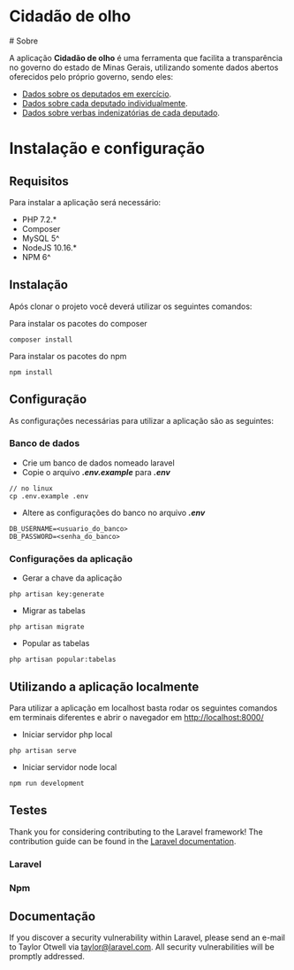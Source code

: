 <h1>Cidadão de olho</h1>
# Sobre

A aplicação **Cidadão de olho** é uma ferramenta que facilita a transparência no governo do estado de Minas Gerais, utilizando somente dados abertos oferecidos pelo próprio governo, sendo eles:

- [Dados sobre os deputados em exercício](http://dadosabertos.almg.gov.br/ws/deputados/em_exercicio?formato=json).
- [Dados sobre cada deputado individualmente](http://dadosabertos.almg.gov.br/ws/deputados/ajuda#Registro%20de%20Deputado).
- [Dados sobre verbas indenizatórias de cada deputado](http://dadosabertos.almg.gov.br/ws/prestacao_contas/verbas_indenizatorias/ajuda#Lista%20de%20Datas%20de%20Verbas%20Indenizat%C3%B3rias%20de%20um%20Deputado%20na%20legislatura%20atual).

# Instalação e configuração 

## Requisitos

Para instalar a aplicação será necessário:

- PHP 7.2.*
- Composer
- MySQL 5^
- NodeJS 10.16.*
- NPM 6^

## Instalação

Após clonar o projeto você deverá utilizar os seguintes comandos:

Para instalar os pacotes do composer

```
composer install
```

Para instalar os pacotes do npm

```
npm install
```

## Configuração

As configurações necessárias para utilizar a aplicação são as seguintes:

### Banco de dados

- Crie um banco de dados nomeado laravel
- Copie o arquivo ***.env.example*** para ***.env***
```
// no linux
cp .env.example .env
```
- Altere as configurações do banco no arquivo ***.env***
```
DB_USERNAME=<usuario_do_banco>
DB_PASSWORD=<senha_do_banco>
```

### Configurações da aplicação

- Gerar a chave da aplicação
```
php artisan key:generate
```
- Migrar as tabelas
```
php artisan migrate
```
- Popular as tabelas
```
php artisan popular:tabelas
```

## Utilizando a aplicação localmente

Para utilizar a aplicação em localhost basta rodar os seguintes comandos em terminais diferentes e abrir o navegador em [http://localhost:8000/](http://localhost:8000/)

- Iniciar servidor php local
```
php artisan serve
```
- Iniciar servidor node local
```
npm run development
```

## Testes

Thank you for considering contributing to the Laravel framework! The contribution guide can be found in the [Laravel documentation](https://laravel.com/docs/contributions).

### Laravel

### Npm

## Documentação

If you discover a security vulnerability within Laravel, please send an e-mail to Taylor Otwell via [taylor@laravel.com](mailto:taylor@laravel.com). All security vulnerabilities will be promptly addressed.
